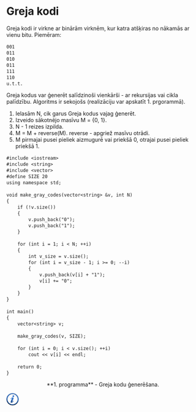 # Greja kodi

Greja kodi ir virkne ar binārām virknēm, kur katra atšķiras no nākamās ar vienu bitu. Piemēram:

```
001
011
010
011
111
110
u.t.t.
```

Greja kodus var ģenerēt salīdzinoši vienkārši - ar rekursijas vai cikla palīdzību. Algoritms ir sekojošs (realizāciju var apskatīt 1. prgorammā).

1. Ielasām N, cik garus Greja kodus vajag ģenerēt.
1. Izveido sākotnējo masīvu M = {0, 1}.
1. N - 1 reizes izpilda.
1. M = M + reverse(M). reverse - apgriež masīvu otrādi.
1. M pirmajai pusei pieliek aizmugurē vai priekšā 0, otrajai pusei pieliek priekšā 1.


```
#include <iostream>
#include <string>
#include <vector>
#define SIZE 20
using namespace std;

void make_gray_codes(vector<string> &v, int N)
{
    if (!v.size())
    {
        v.push_back("0");
        v.push_back("1");
    }

    for (int i = 1; i < N; ++i)
    {
        int v_size = v.size();
        for (int i = v_size - 1; i >= 0; --i)
        {
            v.push_back(v[i] + "1");
            v[i] += "0";
        }
    }
}

int main()
{
    vector<string> v;

    make_gray_codes(v, SIZE);

    for (int i = 0; i < v.size(); ++i)
        cout << v[i] << endl;

    return 0;
}
```

<center>**1. programma** - Greja kodu ģenerēšana.</center>

<a href="http://en.wikipedia.org/wiki/Gray_code" target="_blank">![Vairāk informācija](/media/theory/information.png)</a>
